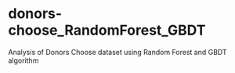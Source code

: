 # donors-choose_RandomForest_GBDT
Analysis of Donors Choose dataset using Random Forest and GBDT algorithm

